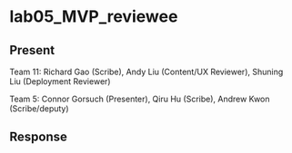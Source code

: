 # lab05_MVP_reviewee

## Present
Team 11: Richard Gao (Scribe), Andy Liu (Content/UX Reviewer), Shuning Liu (Deployment Reviewer)

Team 5: Connor Gorsuch (Presenter), Qiru Hu (Scribe), Andrew Kwon (Scribe/deputy)

## Response
